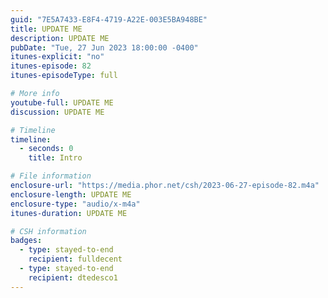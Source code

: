 ```yaml
---
guid: "7E5A7433-E8F4-4719-A22E-003E5BA948BE"
title: UPDATE ME
description: UPDATE ME
pubDate: "Tue, 27 Jun 2023 18:00:00 -0400"
itunes-explicit: "no"
itunes-episode: 82
itunes-episodeType: full

# More info
youtube-full: UPDATE ME
discussion: UPDATE ME

# Timeline
timeline:
  - seconds: 0
    title: Intro

# File information
enclosure-url: "https://media.phor.net/csh/2023-06-27-episode-82.m4a"
enclosure-length: UPDATE ME
enclosure-type: "audio/x-m4a"
itunes-duration: UPDATE ME

# CSH information
badges:
  - type: stayed-to-end
    recipient: fulldecent
  - type: stayed-to-end
    recipient: dtedesco1
---
```


<!--

episode-file-name: 2023-06-27-episode-82
title: '''Cupcake Sister'''
description: '''In this episode, we are checking out Ella''s first NFT unboxing. She
  purchased it on the street in China from a vending machine. Is it legal in China?
  Let''s find out! Which one do you think you''ll get?'''
youtube-full: https://youtu.be/tCN1ELWpTRE
discussion: https://twitter.com/fulldecent/status/1674594403057278976
timeline:
- seconds: 0
  title: Intro
- seconds: 203
  title: Unboxing
- seconds: 269
  title: The reveal!
- seconds: 409
  title: Connect WeChat
- seconds: 585
  title: A marketplace?
- seconds: 621
  title: Billie Jean?
- seconds: 705
  title: Feature review
- seconds: 751
  title: Is it an NFT?
badges:
- type: stayed-to-end
  recipient: dtedesco1
- type: stayed-to-end
  recipient: '037'
- type: stayed-to-end
  recipient: T012n4d0
- type: stayed-to-end
  recipient: EllieVoxel
- type: stayed-to-end
  recipient: axellemoortgat


-->